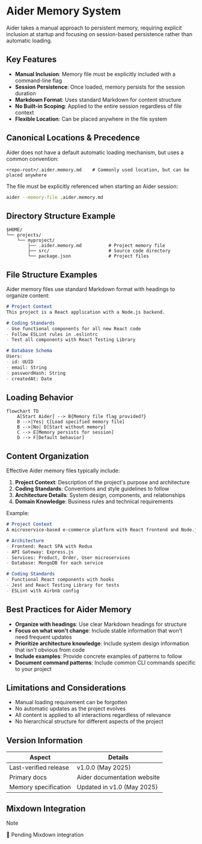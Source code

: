 # Aider Memory System

Aider takes a manual approach to persistent memory, requiring explicit inclusion at startup and focusing on session-based persistence rather than automatic loading.

## Key Features

- **Manual Inclusion**: Memory file must be explicitly included with a command-line flag
- **Session Persistence**: Once loaded, memory persists for the session duration
- **Markdown Format**: Uses standard Markdown for content structure
- **No Built-in Scoping**: Applied to the entire session regardless of file context
- **Flexible Location**: Can be placed anywhere in the file system

## Canonical Locations & Precedence

Aider does not have a default automatic loading mechanism, but uses a common convention:

```text
<repo-root>/.aider.memory.md    # Commonly used location, but can be placed anywhere
```

The file must be explicitly referenced when starting an Aider session:

```bash
aider --memory-file .aider.memory.md
```

## Directory Structure Example

```text
$HOME/
└── projects/
    └── myproject/
        ├── .aider.memory.md          # Project memory file
        ├── src/                      # Source code directory
        └── package.json              # Project files
```

## File Structure Examples

Aider memory files use standard Markdown format with headings to organize content:

```markdown
# Project Context
This project is a React application with a Node.js backend.

# Coding Standards
- Use functional components for all new React code
- Follow ESLint rules in .eslintrc
- Test all components with React Testing Library

# Database Schema
Users:
- id: UUID
- email: String
- passwordHash: String
- createdAt: Date
```

## Loading Behavior

```mermaid
flowchart TD
    A[Start Aider] --> B{Memory file flag provided?}
    B -->|Yes| C[Load specified memory file]
    B -->|No| D[Start without memory]
    C --> E[Memory persists for session]
    D --> F[Default behavior]
```

## Content Organization

Effective Aider memory files typically include:

1. **Project Context**: Description of the project's purpose and architecture
2. **Coding Standards**: Conventions and style guidelines to follow
3. **Architecture Details**: System design, components, and relationships
4. **Domain Knowledge**: Business rules and technical requirements

Example:

```markdown
# Project Context
A microservice-based e-commerce platform with React frontend and Node.js microservices.

# Architecture
- Frontend: React SPA with Redux
- API Gateway: Express.js
- Services: Product, Order, User microservices
- Database: MongoDB for each service

# Coding Standards
- Functional React components with hooks
- Jest and React Testing Library for tests
- ESLint with Airbnb config
```

## Best Practices for Aider Memory

- **Organize with headings**: Use clear Markdown headings for structure
- **Focus on what won't change**: Include stable information that won't need frequent updates
- **Prioritize architecture knowledge**: Include system design information that isn't obvious from code
- **Include examples**: Provide concrete examples of patterns to follow
- **Document command patterns**: Include common CLI commands specific to your project

## Limitations and Considerations

- Manual loading requirement can be forgotten
- No automatic updates as the project evolves
- All content is applied to all interactions regardless of relevance
- No hierarchical structure for different aspects of the project

## Version Information

| Aspect | Details |
|--------|---------|
| Last-verified release | v1.0.0 (May 2025) |
| Primary docs | Aider documentation website |
| Memory specification | Updated in v1.0 (May 2025) |

## Mixdown Integration

> [!NOTE]
> 🚧 Pending Mixdown integration